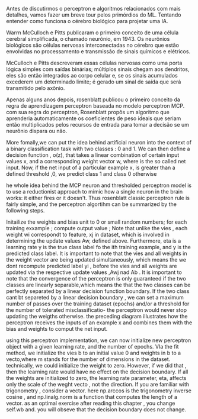Antes de discutirmos o perceptron e algoritmos relacionados com mais detalhes, vamos fazer um breve tour pelos primórdios do ML. Tentando entender como funciona o cérebro biológico para projetar uma IA.

Warrn McCulloch e Pitts publicaram o primeiro conceito de uma célula cerebral simplificada, o chamado neurônio, em 1943.
Os neurônios biológicos são células nervosas interconectadas no cérebro que estão envolvidas no processamento e transmissão de sinais químicos e elétricos.

McCulloch e Pitts descreveram essas células nervosas como uma porta lógica simples com saídas binárias; múltiplos sinais chegam aos dendritos, eles são então integrados ao corpo celular e, se os sinais acumulados excederem um determinado limite; é gerado um sinal de saída que será transmitido pelo axônio.

Apenas alguns anos depois, rosenblatt publicou o primeiro conceito da regra de aprendizagem perceptron baseada no modelo perceptron MCP. com sua regra do perceptron, Rosenblatt propôs um algoritmo que aprenderia automaticamente os coeficientes de peso ideais que seriam então multiplicados pelos recursos de entrada para tomar a decisão se um neurônio dispara ou não.

More fomally,we can put the idea behind artificial neuron into the context of a binary classification task with two classes : 0 and 1.
We can then define a decision function , o(z), that takes a linear combination of certain input values x, and a corresponding weight vector w, where  is the so called net input.
Now, if the net input of a particular example x, is greater than a defined threshold ,0, we predict class 1 and class 0 otherwise


he whole idea behind the MCP neuron and thresholded perceptron model is to use a reductionist approach to mimic how a single neuron in the brain works: it either fires or it doesn't. Thus rosenblatt classic perceptron rule is fairly simple, and the perceptron algortihm can be summarized by the following steps.

Initailize the weights and bias unit to 0 or small random numbers;
for each training exxample ;
compute output value ;
Note that unlike the vies , each weight wi correspondt to feature, xj in dataset, which is involved in determining the update values Aw, defined above. Furthermore, eta is a learning rate y is the true class label fo the ith training example, and y is the predicted class label. It is important to note that the vies and all weights in the weight vector are being updated simultaneously, which means the we dont recompute predicted label yi , before the vies and all weights are updated via the respective update values ,Awj nad Ab .
It is important to note that the convergence of the perceptron is only guaranteed if the two classes are linearly separable,which means the that the two classes can be perfectly separated by a linear decision function boundary.
If the two class cant bt separeted by a linear decision boundary , we can set a maximum number of passes over the training dataset (epochs) and/or a threshold for the number of tolerated misclassificatio- the perceptron would never stop updating the weigths otherwise.
the preceding diagram illustrates how the perceptron receives the inputs of an example x and combines them with the bias and weights to comput the net input.

using this perceptron implementation, we can now initialize new perceptron object with a given learning rate, and the number of epochs.
VIa the fit method, we initialize the vies b to an initial value 0 and weights in b to a vecto,where m stands for the number of dimensions in the dataset.
technically, we could initialize the weight to zero. However, if we did that , then the learning rate would have no effect on the decision boundary. If all the weights are initialized to zero, the learning rate parameter, eta, affects only the scale of the weght vecto , not the direction. If you are familiar with trigonometry , consider a vector.
here np.arccos is the trigonometry inverse cosine , and np.linalg.norm is a function that computes the length of a vector. 
as an optimal exercise after reading this chapter , you change self.wb and. you will obseve that the decision boundary does not change.
